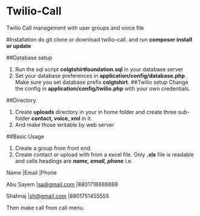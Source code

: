 # Twilio-Call
Twilio Call management with user groups and voice file

#Installation 
do git clone or download twilio-call.
and run **composer install or update**


##Database setup
1. Run the sql script **colgtshirtfoundation.sql** in your database server
2. Set your database preferences in **application/config/database.php**. Make sure you set database prefix **colgtshirt**.
##Twilio setup
Change the config in **application/config/twilio.php** with your own credentials.

##Directory
1. Create **uploads** directory in your in home folder and create three sub-folder **contact, voice, xml** in it.
2. And make those writable by web server

##Basic Usage
1. Create a group from front end.
2. Create contact or upload with from a excel file. Only **.xls** file is readable and cells headings are ***name, email, phone*** i.e. 

Name	      |Email	        |Phone
		
Abu Sayem     |sa@gmail.com	|8801718888888

Shahnaj	      |sh@gmail.com	|8801751455555

Then make call from call menu.





